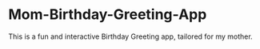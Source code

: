 # Mom-Birthday-Greeting-App
This is a fun and interactive Birthday Greeting app, tailored for my mother.
